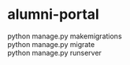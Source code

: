 # alumni-portal

python manage.py makemigrations <br>
python manage.py migrate <br>
python manage.py runserver